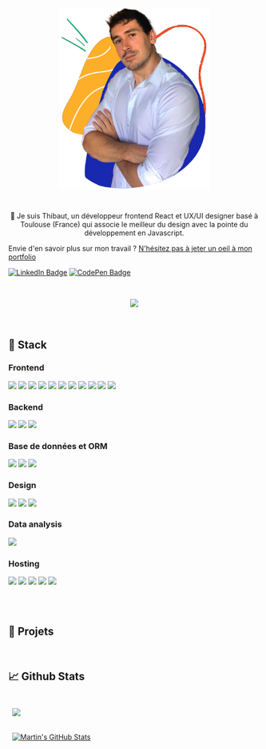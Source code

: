 <!-- 
[![Twitter Badge](https://img.shields.io/badge/Twitter-Profile-informational?style=flat&logo=twitter&logoColor=white&color=1CA2F1)](https://twitter.com/BraydonCoyer)
-->

</br>
<p align="center">
  <img src="assets/profile_pic.png" align="center" alt="Profile picture" width="300"/>
</p>
</br>

<p align="center">
👋 Je suis Thibaut, un développeur frontend React et UX/UI designer basé à Toulouse (France) qui associe le meilleur du design avec la pointe du développement en Javascript.

Envie d'en savoir plus sur mon travail ? [N'hésitez pas à jeter un oeil à mon portfolio](https://thibautizard.netlify.app/)

[![LinkedIn Badge](https://img.shields.io/badge/LinkedIn--informational?style=social&logo=linkedin&color=0D76A8)](https://www.linkedin.com/in/thibaut-izard-sudweb/)
[![CodePen Badge](https://img.shields.io/badge/CodePen--informational?style=social&logo=codepen&color=black)](https://codepen.io/t_zrd)
</p>
<br>

<p align="center">
    <a href="https://git.io/streak-stats"><img src="http://github-readme-streak-stats.herokuapp.com?user=thibautizard&theme=soft-green&locale=fr&background=0D1116&stroke=DDDDDD00&sideLabels=17B572&border=DDDDDD00&fire=F94C1E&currStreakNum=DDDDDD&sideNums=DDDDDD&ring=DDDDDD"/></a>
</p>

<br>

## 💼 Stack

### Frontend

![](https://img.shields.io/badge/Javascript-informational?style=for-the-badge&logo=JavaScript&logoColor=white&color=17b572)
![](https://img.shields.io/badge/React-informational?style=for-the-badge&logo=react&logoColor=white&color=17b572)
![](https://img.shields.io/badge/Redux-informational?style=for-the-badge&logo=redux&logoColor=white&color=17b572)
![](https://img.shields.io/badge/Next-informational?style=for-the-badge&logo=nextdotjs&logoColor=white&color=17b572)
![](https://img.shields.io/badge/Gatsby-informational?style=for-the-badge&logo=gatsby&logoColor=white&color=17b572)
![](https://img.shields.io/badge/CSS-informational?style=for-the-badge&logo=css3&logoColor=white&color=17b572)
![](https://img.shields.io/badge/Sass-informational?style=for-the-badge&logo=Sass&logoColor=white&color=17b572)
![](https://img.shields.io/badge/Material_Design-informational?style=for-the-badge&logo=materialdesign&logoColor=white&color=17b572)
![](https://img.shields.io/badge/Three-informational?style=for-the-badge&logo=threedotjs&logoColor=white&color=17b572)
![](https://img.shields.io/badge/Jest-informational?style=for-the-badge&logo=jest&logoColor=white&color=17b572)
![](https://img.shields.io/badge/NPM-informational?style=for-the-badge&logo=npm&logoColor=white&color=17b572)

### Backend

![](https://img.shields.io/badge/Node-informational?style=for-the-badge&logo=nodedotjs&logoColor=white&color=1928af)
![](https://img.shields.io/badge/Express-informational?style=for-the-badge&logo=express&logoColor=white&color=1928af)
![](https://img.shields.io/badge/Postman-informational?style=for-the-badge&logo=Postman&logoColor=white&color=1928af)

### Base de données et ORM

![](https://img.shields.io/badge/MySQL-informational?style=for-the-badge&logo=MySQL&logoColor=white&color=9b0000)
![](https://img.shields.io/badge/PostgreSQL-informational?style=for-the-badge&logo=postgresql&logoColor=white&color=9b0000)
![](https://img.shields.io/badge/Sequelize-informational?style=for-the-badge&logo=sequelize&logoColor=white&color=9b0000)

### Design

![](https://img.shields.io/badge/Photoshop-informational?style=for-the-badge&logo=Adobe-Photoshop&logoColor=white&color=f94c1e)
![](https://img.shields.io/badge/Illustrator-informational?style=for-the-badge&logo=Adobe-Illustrator&logoColor=white&color=f94c1e)
![](https://img.shields.io/badge/Figma-informational?style=for-the-badge&logo=figma&logoColor=white&color=f94c1e)


### Data analysis

![](https://img.shields.io/badge/R-informational?style=for-the-badge&logo=r&logoColor=white&color=6638f0)


### Hosting

![](https://img.shields.io/badge/GitHub-informational?style=for-the-badge&logo=GitHub&logoColor=white&color=1C1C1C)
![](https://img.shields.io/badge/GitLab-informational?style=for-the-badge&logo=GitLab&logoColor=white&color=1C1C1C)
![](https://img.shields.io/badge/Netlify-informational?style=for-the-badge&logo=netlify&logoColor=white&color=1C1C1C)
![](https://img.shields.io/badge/Heroku-informational?style=for-the-badge&logo=heroku&logoColor=white&color=1C1C1C)
![](https://img.shields.io/badge/Vercel-informational?style=for-the-badge&logo=vercel&logoColor=white&color=1C1C1C)



<br>

<!-- BLOG-POST-LIST:START 
## 📝 Latest Blog Posts

<br>

- [Do Interview Kickstart Courses Live Up to the Cost?](https://braydoncoyer.dev/blog/do-interview-kickstart-courses-live-up-to-the-cost)
- [5 Basic Tips for Angular Unit Testing](https://braydoncoyer.dev/blog/5-basic-tips-for-angular-unit-testing)
- [Learn How to Click a Button when Angular Unit Testing](https://braydoncoyer.dev/blog/learn-how-to-click-a-button-when-angular-unit-testing)
- [Enable Autocomplete for Tailwind CSS in VSCode](https://braydoncoyer.dev/blog/enable-autocomplete-for-tailwind-css-in-vscode)
- [What Makes a Unit Test Valuable?](https://braydoncoyer.dev/blog/what-makes-a-unit-test-valuable)

-->

<br>

## 📌 Projets

<br>
<!-- BLOG-POST-LIST:START 
<a href="https://github.com/braydoncoyer/tailwindcss-v2-dark-mode-template">
  <img align="center" style="margin:0.5rem" src="https://github-readme-stats.vercel.app/api/pin/?username=braydoncoyer&repo=tailwindcss-v2-dark-mode-template&title_color=ffffff&text_color=c9cacc&icon_color=4AB197&bg_color=1A2B34" />
</a>

<br>

<a href="https://github.com/braydoncoyer/pomegradient">
  <img align="center" style="margin:0.5rem" src="https://github-readme-stats.vercel.app/api/pin/?username=braydoncoyer&repo=pomegradient&title_color=ffffff&text_color=c9cacc&icon_color=4AB197&bg_color=1A2B34" />
</a>

<br>

<a href="https://github.com/braydoncoyer/ng-limeade">
  <img align="center" style="margin:0.5rem" src="https://github-readme-stats.vercel.app/api/pin/?username=braydoncoyer&repo=ng-limeade&title_color=ffffff&text_color=c9cacc&icon_color=4AB197&bg_color=1A2B34" />
</a>

<a href="https://github.com/braydoncoyer/officeapi">
  <img align="center" style="margin:0.5rem" src="https://github-readme-stats.vercel.app/api/pin/?username=braydoncoyer&repo=officeapi&title_color=ffffff&text_color=c9cacc&icon_color=4AB197&bg_color=1A2B34" />
</a>

<br>
<br>
-->

## 📈 Github Stats

<br>

<a href="https://github.com/thibautizard">
  <img align="center" style="margin:0.5rem" src="https://github-readme-stats.vercel.app/api/top-langs/?username=thibautizard&hide=html,css&title_color=ffffff&text_color=c9cacc&icon_color=4AB197&bg_color=1A2B34" />
</a>

<br>
<br>

<a href="https://github.com/thibautizard">
  <img align="center" style="margin:0.5rem" src="https://github-readme-stats.vercel.app/api?username=thibautizard&show_icons=true&line_height=27&count_private=true&title_color=ffffff&text_color=c9cacc&icon_color=4AB097&bg_color=1A2B34" alt="Martin's GitHub Stats" />
</a>

<br>
<br>


<!-- BLOG-POST-LIST:START 

## 📣 How about an Office quote before you go?

> Well, Happy Birthday Jesus. Sorry your party’s so lame.
>
> <p>- Michael Scott</p>

_Quote requested from [The Office API](https://www.officeapi.dev/)_

Check back at the top of the hour for a new quote!

<br>

> ### Want to know how I made this README?
>
> Check out my [tutorial](https://braydoncoyer.dev/blog/creating-a-killer-github-profile-readme-part-1/)!

-->
